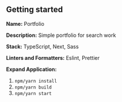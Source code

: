 ## Getting started

**Name:** Portfolio

**Description:** Simple portfolio for search work

**Stack:** TypeScript, Next, Sass

**Linters and Formatters:** Eslint, Prettier

**Expand Application:**

1. `npm/yarn install`
2. `npm/yarn build`
3. `npm/yarn start`
